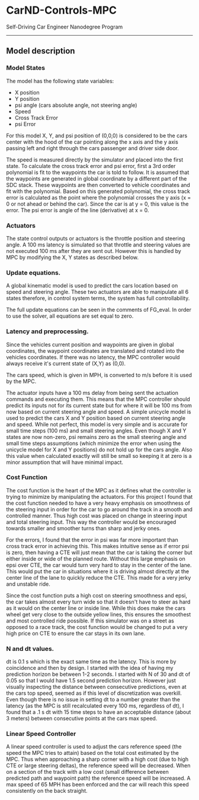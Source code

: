# CarND-Controls-MPC
Self-Driving Car Engineer Nanodegree Program

---

## Model description

### Model States

The model has the following state variables:
* X position
* Y position
* psi angle (cars absolute angle, not steering angle)
* Speed
* Cross Track Error
* psi Error

For this model X, Y, and psi position of (0,0,0) is considered to be the cars center with the hood of the car pointing along the x axis and the y axis passing left and right through the cars passenger and driver side door.

The speed is measured directly by the simulator and placed into the first state. To calculate the cross track error and psi error, first a 3rd order polynomial is fit to the waypoints the car is told to follow. It is assumed that the waypoints are generated in global coordinate by a different part of the SDC stack. These waypoints are then converted to vehicle coordinates and fit with the polynomial. Based on this generated polynomial, the cross track error is calculated as the point where the polynomial crosses the y axis (x = 0 or not ahead or behind the car). Since the car is at y = 0, this value is the error. The psi error is angle of the line (derivative) at x = 0.


### Actuators

The state control outputs or actuators is the throttle position and steering angle. A 100 ms latency is simulated so that throttle and steering values are not executed 100 ms after they are sent out. However this is handled by MPC by modifying the X, Y states as described below.

### Update equations.

A global kinematic model is used to predict the cars location based on speed and steering angle. These two actuators are able to manipulate all 6 states therefore, in control system terms, the system has full controllability.

The full update equations can be seen in the comments of FG_eval. In order to use the solver, all equations are set equal to zero.

### Latency and preprocessing.

Since the vehicles current position and waypoints are given in global coordinates, the waypoint coordinates are translated and rotated into the vehicles coordinates. If there was no latency, the MPC controller would always receive it's current state of (X,Y) as (0,0).

The cars speed, which is given in MPH, is converted to m/s before it is used by the MPC.

The actuator inputs have a 100 ms delay from being sent the actuation commands and executing them. This means that the MPC controller should predict its inputs not for its current state but for where it will be 100 ms from now based on current steering angle and speed. A simple unicycle model is used to predict the cars X and Y position based on current steering angle and speed. While not perfect, this model is very simple and is accurate for small time steps (100 ms) and small steering angles. Even though X and Y states are now non-zero, psi remains zero as the small steering angle and small time steps assumptions (which minimize the error when using the unicycle model for X and Y positions) do not hold up for the cars angle. Also this value when calculated exactly will still be small so keeping it at zero is a minor assumption that will have minimal impact.

### Cost Function

The cost function is the heart of the MPC as it defines what the controller is trying to minimize by manipulating the actuators. For this project I found that the cost function needed to have a very heavy emphasis on smoothness of the steering input in order for the car to go around the track in a smooth and controlled manner. Thus high cost was placed on change in steering input and total steering input. This way the controller would be encouraged towards smaller and smoother turns than sharp and jerky ones.

For the errors, I found that the error in psi was far more important than cross track error in achieving this. This makes intuitive sense as if error psi is zero, then having a CTE will just mean that the car is taking the corner but either inside or wide of the planned route. Without this large emphasis on epsi over CTE, the car would turn very hard to stay in the center of the lane. This would put the car in situations where it is driving almost directly at the center line of the lane to quickly reduce the CTE. This made for a very jerky and unstable ride.

Since the cost function puts a high cost on steering smoothness and epsi, the car takes almost every turn wide so that it doesn't have to steer as hard as it would on the center line or inside line. While this does make the cars wheel get very close to the outside yellow lines, this ensures the smoothest and most controlled ride possible. If this simulator was on a street as opposed to a race track, the cost function would be changed to put a very high price on CTE to ensure the car stays in its own lane.

### N and dt values.

dt is 0.1 s which is the exact same time as the latency. This is more by coincidence and then by design. I started with the idea of having my prediction horizon be between 1-2 seconds. I started with N of 30 and dt of 0.05 so that I would have 1.5 second prediction horizon. However just visually inspecting the distance between consecutive predictions, even at the cars top speed, seemed as if this level of discretization was overkill. Even though there is no issue in setting dt to a number greater than the latency (as the MPC is still recalculated every 100 ms, regardless of dt), I found that a .1 s dt with 15 time steps to have an acceptable distance (about 3 meters) between consecutive points at the cars max speed.

### Linear Speed Controller

A linear speed controller is used to adjust the cars reference speed (the speed the MPC tries to attain) based on the total cost estimated by the MPC. Thus when approaching a sharp corner with a high cost (due to high CTE or large steering deltas), the reference speed will be decreased. When on a section of the track with a low cost (small difference between predicted path and waypoint path) the reference speed will be increased. A max speed of 65 MPH has been enforced and the car will reach this speed consistently on the back straight.
